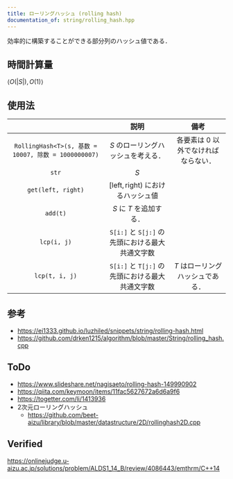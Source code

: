 ```yaml
---
title: ローリングハッシュ (rolling hash)
documentation_of: string/rolling_hash.hpp
---
```


効率的に構築することができる部分列のハッシュ値である．


## 時間計算量

$\langle O(\lvert S \rvert), O(1) \rangle$


## 使用法

||説明|備考|
|:--:|:--:|:--:|
|`RollingHash<T>(s, 基数 = 10007, 除数 = 1000000007)`|$S$ のローリングハッシュを考える．|各要素は $0$ 以外でなければならない．|
|`str`|$S$||
|`get(left, right)`|$[\mathrm{left}, \mathrm{right})$ におけるハッシュ値||
|`add(t)`|$S$ に $T$ を追加する．||
|`lcp(i, j)`|`S[i:]` と `S[j:]` の先頭における最大共通文字数||
|`lcp(t, i, j)`|`S[i:]` と `T[j:]` の先頭における最大共通文字数|$T$ はローリングハッシュである．|


## 参考

- https://ei1333.github.io/luzhiled/snippets/string/rolling-hash.html
- https://github.com/drken1215/algorithm/blob/master/String/rolling_hash.cpp


## ToDo

- https://www.slideshare.net/nagisaeto/rolling-hash-149990902
- https://qiita.com/keymoon/items/11fac5627672a6d6a9f6
- https://togetter.com/li/1413936
- 2次元ローリングハッシュ
  - https://github.com/beet-aizu/library/blob/master/datastructure/2D/rollinghash2D.cpp


## Verified

https://onlinejudge.u-aizu.ac.jp/solutions/problem/ALDS1_14_B/review/4086443/emthrm/C++14
